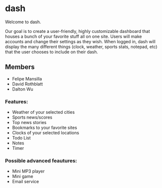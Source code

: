 # dash
Welcome to dash. 

Our goal is to create a user-friendly, highly customizable dashboard that houses a bunch of your favorite stuff all on one site. Users will make accounts and change their settings as they wish. When logged in, dash will display the many different things (clock, weather, sports stats, notepad, etc) that the user chooses to include on their dash. 

## Members

* Felipe Mansilla
* David Rothblatt
* Dalton Wu

### Features:

* Weather of your selected cities
* Sports news/scores
* Top news stories
* Bookmarks to your favorite sites
* Clocks of your selected locations
* Todo List
* Notes
* Timer

### Possible advanced feautures:

* Mini MP3 player
* Mini game
* Email service


